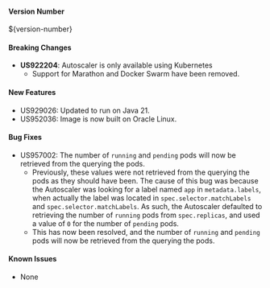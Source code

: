 #### Version Number
${version-number}

#### Breaking Changes
- **US922204**: Autoscaler is only available using Kubernetes
  - Support for Marathon and Docker Swarm have been removed.

#### New Features
- US929026: Updated to run on Java 21.
- US952036: Image is now built on Oracle Linux.

#### Bug Fixes
- US957002: The number of `running` and `pending` pods will now be retrieved from the querying the pods.  
  - Previously, these values were not retrieved from the querying the pods as they should have been. The cause of this bug 
    was because the Autoscaler was looking for a label named `app` in `metadata.labels`, when actually the label was located in 
    `spec.selector.matchLabels` and `spec.selector.matchLabels`. As such, the Autoscaler defaulted to retrieving the number of `running`
    pods from `spec.replicas`, and used a value of `0` for the number of `pending` pods.
  - This has now been resolved, and the number of `running` and `pending` pods will now be retrieved from the querying the pods.

#### Known Issues
- None
